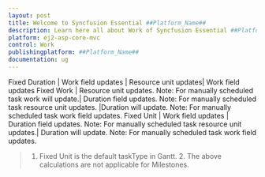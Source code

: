```yaml
---
layout: post
title: Welcome to Syncfusion Essential ##Platform_Name##
description: Learn here all about Work of Syncfusion Essential ##Platform_Name## widgets based on HTML5 and jQuery.
platform: ej2-asp-core-mvc
control: Work
publishingplatform: ##Platform_Name##
documentation: ug
---
```


Fixed Duration | Work field updates | Resource unit updates| Work field updates
Fixed Work | Resource unit updates. Note: For manually scheduled task work will update.| Duration field updates. Note: For manually scheduled task resource unit updates. |Duration will update. Note: For manually scheduled task work field updates.
Fixed Unit | Work field updates | Duration field updates. Note: For manually scheduled task resource unit updates.| Duration will update. Note: For manually scheduled task work field updates.

> 1. Fixed Unit is the default taskType in Gantt. 2. The above calculations are not applicable for Milestones.